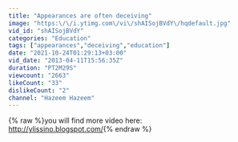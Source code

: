 ```yaml
---
title: "Appearances are often deceiving"
image: "https:\/\/i.ytimg.com\/vi\/shAISojBVdY\/hqdefault.jpg"
vid_id: "shAISojBVdY"
categories: "Education"
tags: ["appearances","deceiving","education"]
date: "2021-10-24T01:29:13+03:00"
vid_date: "2013-04-11T15:56:35Z"
duration: "PT2M29S"
viewcount: "2663"
likeCount: "33"
dislikeCount: "2"
channel: "Hazeem Hazeem"
---
```

{% raw %}you will find more video here:<br /><a rel="nofollow" target="blank" href="http://ylissino.blogspot.com/">http://ylissino.blogspot.com/</a>{% endraw %}
